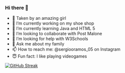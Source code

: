 ### Hi there 👋

- 🥰 Taken by an amazing girl
- 🔭 I’m currently working on my shoe shop
- 🌱 I’m currently learning Java and HTML 5
- 👯 I’m looking to collaborate with Post Malone
- 🤔 I’m looking for help with W3Schools
- 💬 Ask me about my family
- 📫 How to reach me: @sergiooramos_05 on Instagram
- 😇 Fun fact: I like playing videogames

<p><a href="https://github-readme-stats.vercel.app/api/top-langs?username=Kazuma275&show_icons=true&locale=en&layout=compact"></a></p>

<a href="https://git.io/streak-stats"><img src="https://github-readme-streak-stats.herokuapp.com?user=Kazuma275" alt="GitHub Streak" /></a>
